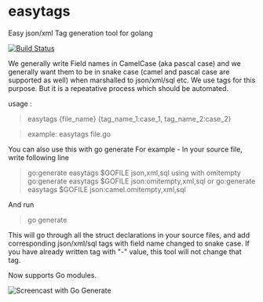 # easytags
Easy json/xml Tag generation tool for golang

[![Build Status](https://travis-ci.org/betacraft/easytags.svg?branch=master)](https://travis-ci.org/rainingclouds/easytags)

We generally write Field names in CamelCase (aka pascal case) and we generally want them to be in snake case (camel and pascal case are supported as well) when marshalled to json/xml/sql etc. We use tags for this purpose. But it is a repeatative process which should be automated.

usage :

> easytags {file_name} {tag_name_1:case_1, tag_name_2:case_2}

> example: easytags file.go

You can also use this with go generate
For example - In your source file, write following line

> go:generate easytags $GOFILE json,xml,sql
using with omitempty
> go:generate easytags $GOFILE json:omitempty,xml,sql
or 
> go:generate easytags $GOFILE json:camel.omitempty,xml,sql

And run
> go generate

This will go through all the struct declarations in your source files, and add corresponding json/xml/sql tags with field name changed to snake case. If you have already written tag with "-" value, this tool will not change that tag.

Now supports Go modules.

![Screencast with Go Generate](https://media.giphy.com/media/26n6G34sQ4hV8HMgo/giphy.gif)
